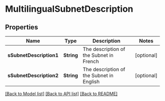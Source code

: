 # MultilingualSubnetDescription

## Properties
Name | Type | Description | Notes
------------ | ------------- | ------------- | -------------
**sSubnetDescription1** | **String** | The description of the Subnet in French | [optional] 
**sSubnetDescription2** | **String** | The description of the Subnet in English | [optional] 

[[Back to Model list]](../README.md#documentation-for-models) [[Back to API list]](../README.md#documentation-for-api-endpoints) [[Back to README]](../README.md)


